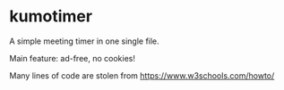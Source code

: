 kumotimer
=========

A simple meeting timer in one single file.

Main feature: ad-free, no cookies!

Many lines of code are stolen from https://www.w3schools.com/howto/
